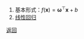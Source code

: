 1. 基本形式：$f(\mathbf x) = \mathbf \omega^\top\mathbf x + b$
2. [线性回归](linear_regression.ipynb)

[返回](../readme.md)